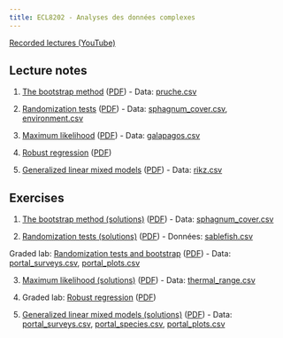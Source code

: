 ```yaml
---
title: ECL8202 - Analyses des données complexes
---
```


[Recorded lectures (YouTube)](https://www.youtube.com/channel/UCfU-xwzWWTo3G_sTkquzOQg/playlists?view=50&sort=dd&shelf_id=2&view_as=subscriber)

## Lecture notes

1. [The bootstrap method](notes_cours/01E-Bootstrap.html) ([PDF](notes_cours/01E-Bootstrap.pdf)) - Data: [pruche.csv](donnees/pruche.csv)

2. [Randomization tests](notes_cours/02E-Tests_randomisation.html) ([PDF](notes_cours/02E-Tests_randomisation.pdf)) - Data: [sphagnum_cover.csv](donnees/sphagnum_cover.csv), [environment.csv](donnees/environment.csv)

3. [Maximum likelihood](notes_cours/03E-Maximum_vraisemblance.html) ([PDF](notes_cours/03E-Maximum_vraisemblance.pdf)) - Data: [galapagos.csv](donnees/galapagos.csv)

4. [Robust regression](notes_cours/04E-Regression_robuste.html) ([PDF](notes_cours/04E-Regression_robuste.pdf))

5. [Generalized linear mixed models](notes_cours/05E-Modeles_generalises_mixtes.html) ([PDF](notes_cours/05E-Modeles_generalises_mixtes.pdf)) - Data: [rikz.csv](donnees/rikz.csv)


## Exercises

1. [The bootstrap method (solutions)](labos/01RE-Bootstrap.html) ([PDF](labos/01RE-Bootstrap.pdf)) - Data: [sphagnum_cover.csv](donnees/sphagnum_cover.csv)

2. [Randomization tests (solutions)](labos/02RE-Tests_randomisation.html) ([PDF](labos/02RE-Tests_randomisation.pdf)) - Données: [sablefish.csv](donnees/sablefish.csv)

Graded lab: [Randomization tests and bootstrap](labos/E02E-Tests_randomisation.html) ([PDF](labos/E02E-Tests_randomisation.pdf)) - Data: [portal_surveys.csv](donnees/portal_surveys.csv), [portal_plots.csv](donnees/portal_plots.csv)

3. [Maximum likelihood (solutions)](labos/03RE-Maximum_vraisemblance.html) ([PDF](labos/03RE-Maximum_vraisemblance.pdf)) - Data: [thermal_range.csv](donnees/thermal_range.csv)

4. Graded lab: [Robust regression](labos/E04E-Regression_robuste.html) ([PDF](labos/E04E-Regression_robuste.pdf))

5. [Generalized linear mixed models (solutions)](labos/05RE-Modeles_generalises_mixtes.html) ([PDF](labos/05RE-Modeles_generalises_mixtes.pdf)) - Data: [portal_surveys.csv](donnees/portal_surveys.csv), [portal_species.csv](donnees/portal_species.csv), [portal_plots.csv](donnees/portal_plots.csv)